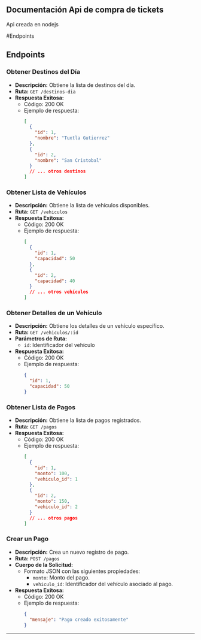 ## Documentación Api de compra de tickets

Api creada en nodejs

#Endpoints

## Endpoints

### Obtener Destinos del Día

- **Descripción:** Obtiene la lista de destinos del día.
- **Ruta:** `GET /destinos-dia`
- **Respuesta Exitosa:**
  - Código: 200 OK
  - Ejemplo de respuesta:
    ```json
    [
      {
        "id": 1,
        "nombre": "Tuxtla Gutierrez"
      },
      {
        "id": 2,
        "nombre": "San Cristobal"
      }
      // ... otros destinos
    ]
    ```

### Obtener Lista de Vehículos

- **Descripción:** Obtiene la lista de vehículos disponibles.
- **Ruta:** `GET /vehiculos`
- **Respuesta Exitosa:**
  - Código: 200 OK
  - Ejemplo de respuesta:
    ```json
    [
      {
        "id": 1,
        "capacidad": 50
      },
      {
        "id": 2,
        "capacidad": 40
      }
      // ... otros vehículos
    ]
    ```

### Obtener Detalles de un Vehículo

- **Descripción:** Obtiene los detalles de un vehículo específico.
- **Ruta:** `GET /vehiculos/:id`
- **Parámetros de Ruta:**
  - `id`: Identificador del vehículo
- **Respuesta Exitosa:**
  - Código: 200 OK
  - Ejemplo de respuesta:
    ```json
    {
      "id": 1,
      "capacidad": 50
    }
    ```

### Obtener Lista de Pagos

- **Descripción:** Obtiene la lista de pagos registrados.
- **Ruta:** `GET /pagos`
- **Respuesta Exitosa:**
  - Código: 200 OK
  - Ejemplo de respuesta:
    ```json
    [
      {
        "id": 1,
        "monto": 100,
        "vehiculo_id": 1
      },
      {
        "id": 2,
        "monto": 150,
        "vehiculo_id": 2
      }
      // ... otros pagos
    ]
    ```

### Crear un Pago

- **Descripción:** Crea un nuevo registro de pago.
- **Ruta:** `POST /pagos`
- **Cuerpo de la Solicitud:**
  - Formato JSON con las siguientes propiedades:
    - `monto`: Monto del pago.
    - `vehiculo_id`: Identificador del vehículo asociado al pago.
- **Respuesta Exitosa:**
  - Código: 200 OK
  - Ejemplo de respuesta:
    ```json
    {
      "mensaje": "Pago creado exitosamente"
    }
    ```

---
